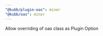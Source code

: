 ```yaml
---
"@kubb/plugin-oas": minor
"@kubb/oas": minor
---
```


Allow overriding of oas class as Plugin Option
